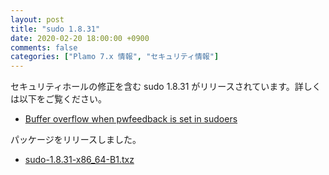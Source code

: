 ```yaml
---
layout: post
title: "sudo 1.8.31"
date: 2020-02-20 18:00:00 +0900
comments: false
categories: ["Plamo 7.x 情報", "セキュリティ情報"]
---
```


セキュリティホールの修正を含む sudo 1.8.31 がリリースされています。詳しくは以下をご覧ください。

* [Buffer overflow when pwfeedback is set in sudoers](https://www.sudo.ws/alerts/pwfeedback.html)

パッケージをリリースしました。

* [sudo-1.8.31-x86_64-B1.txz](http://repository.plamolinux.org/pub/linux/Plamo/Plamo-7.x/x86_64/plamo/00_base/sudo-1.8.31-x86_64-B1.txz)
